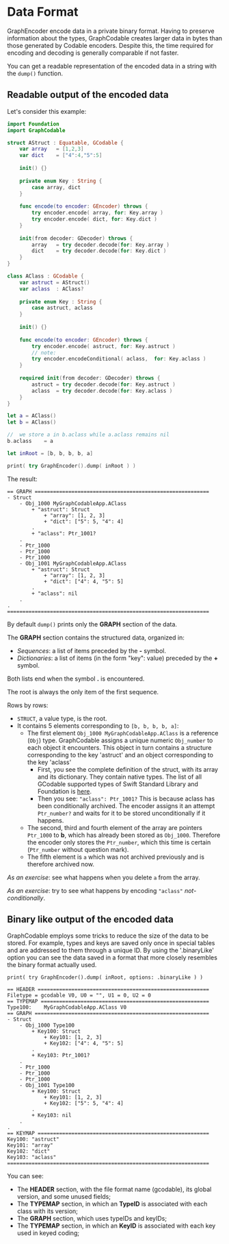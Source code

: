 #  Data Format

GraphEncoder encode data in a private binary format. Having to preserve information about the types, GraphCodable creates larger data in bytes than those generated by Codable encoders. Despite this, the time required for encoding and decoding is generally comparable if not faster.

You can get a readable representation of the encoded data in a string with the `dump()` function.

## Readable output of the encoded data
Let's consider this example:
```swift
import Foundation
import GraphCodable

struct AStruct : Equatable, GCodable {
	var array	= [1,2,3]
	var dict	= ["4":4,"5":5]
	
	init() {}
	
	private enum Key : String {
		case array, dict
	}
	
	func encode(to encoder: GEncoder) throws {
		try encoder.encode( array, for: Key.array )
		try encoder.encode( dict, for: Key.dict )
	}
	
	init(from decoder: GDecoder) throws {
		array	= try decoder.decode(for: Key.array )
		dict	= try decoder.decode(for: Key.dict )
	}
}

class AClass : GCodable {
	var astruct	= AStruct()
	var aclass	: AClass?
	
	private enum Key : String {
		case astruct, aclass
	}
	
	init() {}
	
	func encode(to encoder: GEncoder) throws {
		try encoder.encode( astruct, for: Key.astruct )
		// note:
		try encoder.encodeConditional( aclass,  for: Key.aclass )
	}
	
	required init(from decoder: GDecoder) throws {
		astruct	= try decoder.decode(for: Key.astruct )
		aclass	= try decoder.decode(for: Key.aclass )
	}
}

let a = AClass()
let b = AClass()

//	we store a in b.aclass while a.aclass remains nil
b.aclass	= a

let	inRoot = [b, b, b, b, a]

print( try GraphEncoder().dump( inRoot ) )
```
The result:

```
== GRAPH =========================================================
- Struct
	- Obj_1000 MyGraphCodableApp.AClass
		+ "astruct": Struct
			+ "array": [1, 2, 3]
			+ "dict": ["5": 5, "4": 4]
		.
		+ "aclass": Ptr_1001?
	.
	- Ptr_1000
	- Ptr_1000
	- Ptr_1000
	- Obj_1001 MyGraphCodableApp.AClass
		+ "astruct": Struct
			+ "array": [1, 2, 3]
			+ "dict": ["4": 4, "5": 5]
		.
		+ "aclass": nil
	.
.
==================================================================
```
By default `dump()` prints only the **GRAPH** section of the data.

The **GRAPH** section contains the structured data, organized in:
- *Sequences*: a list of items preceded by the **-** symbol.
- *Dictionaries*: a list of items (in the form "key": value) preceded by the **+** symbol.

Both lists end when the symbol **.** is encountered.

The root is always the only item of the first sequence.

Rows by rows:
-	`STRUCT`, a value type, is the root.
-	It contains 5 elements corresponding to `[b, b, b, b, a]`:
	-	The first element `Obj_1000 MyGraphCodableApp.AClass` is a reference (`Obj`) type.
		GraphCodable assigns a unique numeric `Obj_number` to each object it encounters.
		This object in turn contains a structure corresponding to the key 'astruct' and an object corresponding to the key 'aclass'
		-	First, you see the complete definition of the struct, with its array and its dictionary. They contain native types.
			The list of all GCodable supported types of Swift Standard Library and Foundation is [here](/Docs/GraphCodableTypes.md).
		- 	Then you see: `"aclass": Ptr_1001?` This is because aclass has been conditionally archived.
			The encoder assigns it an attempt `Ptr_number?` and waits for it to be stored unconditionally if it happens.
	-	The second, third and fourth element of the array are pointers `Ptr_1000` to **b**, which has already been stored as `Obj_1000`.
		Therefore the encoder only stores the `Ptr_number`, which this time is certain (`Ptr_number` without question mark).
	-	The fifth element is `a` which was not archived previously and is therefore archived now.

*As an exercise*: see what happens when you delete `a` from the array.

*As an exercise*: try to see what happens by encoding `"aclass"` *not-conditionally*.

## Binary like output of the encoded data

GraphCodable employs some tricks to reduce the size of the data to be stored.
For example, types and keys are saved only once in special tables and are addressed to them through a unique ID.
By using the '.binaryLike' option you can see the data saved in a format that more closely resembles the binary format actually used.

`print( try GraphEncoder().dump( inRoot, options: .binaryLike ) )`

```
== HEADER ========================================================
Filetype = gcodable V0, U0 = "", U1 = 0, U2 = 0
== TYPEMAP =======================================================
Type100:	MyGraphCodableApp.AClass V0
== GRAPH =========================================================
- Struct
	- Obj_1000 Type100
		+ Key100: Struct
			+ Key101: [1, 2, 3]
			+ Key102: ["4": 4, "5": 5]
		.
		+ Key103: Ptr_1001?
	.
	- Ptr_1000
	- Ptr_1000
	- Ptr_1000
	- Obj_1001 Type100
		+ Key100: Struct
			+ Key101: [1, 2, 3]
			+ Key102: ["5": 5, "4": 4]
		.
		+ Key103: nil
	.
.
== KEYMAP ========================================================
Key100:	"astruct"
Key101:	"array"
Key102:	"dict"
Key103:	"aclass"
==================================================================
```

You can see:
- The **HEADER** section, with the file format name (gcodable), its global version, and some unused fields;
- The **TYPEMAP** section, in which an **TypeID** is associated with each class with its version;
- The **GRAPH** section, which uses typeIDs and keyIDs;
- The **TYPEMAP** section, in which an **KeyID** is associated with each key used in keyed coding;
